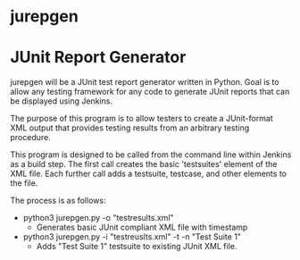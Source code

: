 # jurepgen
# JUnit Report Generator

jurepgen will be a JUnit test report generator written in Python. Goal is to allow any testing framework for any code to generate JUnit reports that can be displayed using Jenkins.

The purpose of this program is to allow testers to create a JUnit-format XML output that provides testing results from an arbitrary testing procedure.

This program is designed to be called from the command line within Jenkins as a build step. The first call creates the basic 'testsuites' element of the XML file. Each further call adds a testsuite, testcase, and other elements to the file.

The process is as follows:

- python3 jurepgen.py -o "testresults.xml"
	- Generates basic JUnit compliant XML file with timestamp
- python3 jurepgen.py -i "testreuslts.xml" -t -n "Test Suite 1"
	- Adds "Test Suite 1" testsuite to existing JUnit XML file.

